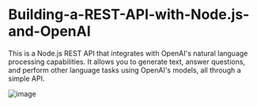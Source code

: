 # Building-a-REST-API-with-Node.js-and-OpenAI
This is a Node.js REST API that integrates with OpenAI's natural language processing capabilities. It allows you to generate text, answer questions, and perform other language tasks using OpenAI's models, all through a simple API.


![image](https://user-images.githubusercontent.com/59453560/226175538-214d87fa-0b33-4057-b7b7-61d5485b4e28.png)

